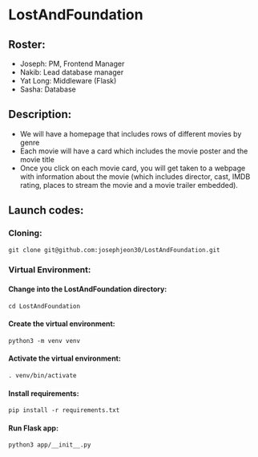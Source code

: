 # LostAndFoundation
## Roster: 
* Joseph: PM, Frontend Manager
* Nakib: Lead database manager 
* Yat Long: Middleware (Flask)
* Sasha: Database


## Description:
* We will have a homepage that includes rows of different movies by genre
* Each movie will have a card which includes the movie poster and the movie title
* Once you click on each movie card, you will get taken to a webpage with information about the movie (which includes director, cast, IMDB rating, places to stream the movie and a movie trailer embedded).

## Launch codes:
### Cloning:
	git clone git@github.com:josephjeon30/LostAndFoundation.git
### Virtual Environment:
#### Change into the LostAndFoundation directory:
	cd LostAndFoundation
#### Create the virtual environment:
	python3 -m venv venv
#### Activate the virtual environment:
	. venv/bin/activate
#### Install requirements:
	pip install -r requirements.txt
#### Run Flask app:
	python3 app/__init__.py
